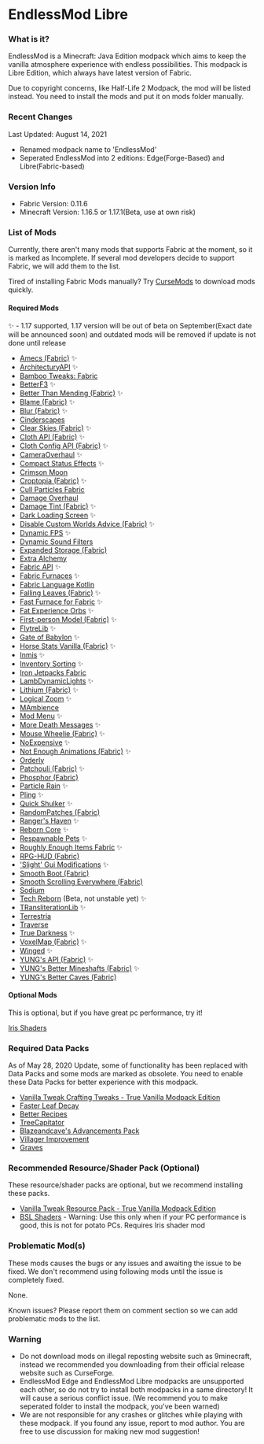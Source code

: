 # EndlessMod Libre #
### What is it? ###
EndlessMod is a Minecraft: Java Edition modpack which aims to keep the vanilla atmosphere experience with endless possibilities.
This modpack is Libre Edition, which always have latest version of Fabric.

Due to copyright concerns, like Half-Life 2 Modpack, the mod will be listed instead. You need to install the mods and put it on mods folder manually.

### Recent Changes ###
Last Updated: August 14, 2021
* Renamed modpack name to 'EndlessMod'
* Seperated EndlessMod into 2 editions: Edge(Forge-Based) and Libre(Fabric-based)

### Version Info ###
- Fabric Version: 0.11.6
- Minecraft Version: 1.16.5 or 1.17.1(Beta, use at own risk)

### List of Mods ###
Currently, there aren't many mods that supports Fabric at the moment, so it is marked as Incomplete. If several mod developers decide to support Fabric, we will add them to the list.

Tired of installing Fabric Mods manually? Try [CurseMods](https://www.curseforge.com/minecraft/mc-mods/cursemods) to download mods quickly.

#### Required Mods ####

✨ - 1.17 supported, 1.17 version will be out of beta on September(Exact date will be announced soon) and outdated mods will be removed if update is not done until release
* [Amecs (Fabric)](https://www.curseforge.com/minecraft/mc-mods/amecs) ✨
* [ArchitecturyAPI](https://www.curseforge.com/minecraft/mc-mods/architectury-fabric) ✨
* [Bamboo Tweaks: Fabric](https://www.curseforge.com/minecraft/mc-mods/bamboo-tweaks-fabric)
* [BetterF3](https://www.curseforge.com/minecraft/mc-mods/betterf3) ✨
* [Better Than Mending (Fabric)](https://www.curseforge.com/minecraft/mc-mods/better-than-mending) ✨
* [Blame (Fabric)](https://www.curseforge.com/minecraft/mc-mods/blame-fabric) ✨
* [Blur (Fabric)](https://www.curseforge.com/minecraft/mc-mods/blur-fabric) ✨
* [Cinderscapes](https://www.curseforge.com/minecraft/mc-mods/cinderscapes)
* [Clear Skies (Fabric)](https://www.curseforge.com/minecraft/mc-mods/clear-skies) ✨
* [Cloth API (Fabric)](https://www.curseforge.com/minecraft/mc-mods/cloth-api) ✨
* [Cloth Config API (Fabric)](https://www.curseforge.com/minecraft/mc-mods/cloth-config) ✨
* [CameraOverhaul](https://www.curseforge.com/minecraft/mc-mods/cameraoverhaul) ✨
* [Compact Status Effects](https://www.curseforge.com/minecraft/mc-mods/compact-status-effects) ✨
* [Crimson Moon](https://www.curseforge.com/minecraft/mc-mods/crimson-moon)
* [Croptopia (Fabric)](https://www.curseforge.com/minecraft/mc-mods/croptopia-fabric) ✨
* [Cull Particles Fabric](https://www.curseforge.com/minecraft/mc-mods/cull-particles-fabric)
* [Damage Overhaul](https://www.curseforge.com/minecraft/mc-mods/damage-overhaul)
* [Damage Tint (Fabric)](https://www.curseforge.com/minecraft/mc-mods/damage-tint) ✨
* [Dark Loading Screen](https://www.curseforge.com/minecraft/mc-mods/dark-loading-screen) ✨
* [Disable Custom Worlds Advice (Fabric)](https://www.curseforge.com/minecraft/mc-mods/fabric-disable-custom-worlds-advice) ✨
* [Dynamic FPS](https://www.curseforge.com/minecraft/mc-mods/dynamic-fps) ✨
* [Dynamic Sound Filters](https://www.curseforge.com/minecraft/mc-mods/dynamic-sound-filters)
* [Expanded Storage (Fabric)](https://www.curseforge.com/minecraft/mc-mods/expanded-storage-fabric)
* [Extra Alchemy](https://www.curseforge.com/minecraft/mc-mods/extra-alchemy)
* [Fabric API](https://www.curseforge.com/minecraft/mc-mods/fabric-api) ✨
* [Fabric Furnaces](https://www.curseforge.com/minecraft/mc-mods/fabric-furnaces) ✨
* [Fabric Language Kotlin](https://www.curseforge.com/minecraft/mc-mods/fabric-language-kotlin)
* [Falling Leaves (Fabric)](https://www.curseforge.com/minecraft/mc-mods/falling-leaves-fabric) ✨
* [Fast Furnace for Fabric](https://www.curseforge.com/minecraft/mc-mods/fast-furnace-for-fabric) ✨
* [Fat Experience Orbs](https://www.curseforge.com/minecraft/mc-mods/fat-experience-orbs) ✨
* [First-person Model (Fabric)](https://www.curseforge.com/minecraft/mc-mods/first-person-model) ✨
* [FlytreLib](https://www.curseforge.com/minecraft/mc-mods/flytrelib) ✨
* [Gate of Babylon](https://www.curseforge.com/minecraft/mc-mods/gate-of-babylon) ✨
* [Horse Stats Vanilla (Fabric)](https://www.curseforge.com/minecraft/mc-mods/horsestatsvanilla) ✨
* [Inmis](https://www.curseforge.com/minecraft/mc-mods/inmis) ✨
* [Inventory Sorting](https://www.curseforge.com/minecraft/mc-mods/inventory-sorting) ✨
* [Iron Jetpacks Fabric](https://www.curseforge.com/minecraft/mc-mods/iron-jetpacks-fabric)
* [LambDynamicLights](https://www.curseforge.com/minecraft/mc-mods/lambdynamiclights) ✨
* [Lithium (Fabric)](https://www.curseforge.com/minecraft/mc-mods/lithium) ✨
* [Logical Zoom](https://www.curseforge.com/minecraft/mc-mods/logical-zoom) ✨
* [MAmbience](https://www.curseforge.com/minecraft/mc-mods/mambience)
* [Mod Menu](https://www.curseforge.com/minecraft/mc-mods/modmenu) ✨
* [More Death Messages](https://www.curseforge.com/minecraft/mc-mods/more-death-messages) ✨
* [Mouse Wheelie (Fabric)](https://www.curseforge.com/minecraft/mc-mods/mouse-wheelie) ✨
* [NoExpensive](https://www.curseforge.com/minecraft/mc-mods/noexpensive) ✨
* [Not Enough Animations (Fabric)](https://www.curseforge.com/minecraft/mc-mods/not-enough-animations) ✨
* [Orderly](https://www.curseforge.com/minecraft/mc-mods/orderly)
* [Patchouli (Fabric)](https://www.curseforge.com/minecraft/mc-mods/patchouli-fabric) ✨
* [Phosphor (Fabric)](https://www.curseforge.com/minecraft/mc-mods/phosphor)
* [Particle Rain](https://www.curseforge.com/minecraft/mc-mods/particle-rain) ✨
* [Pling](https://www.curseforge.com/minecraft/mc-mods/pling) ✨
* [Quick Shulker](https://www.curseforge.com/minecraft/mc-mods/quick-shulker) ✨
* [RandomPatches (Fabric)](https://www.curseforge.com/minecraft/mc-mods/randompatches-fabric)
* [Ranger's Haven](https://www.curseforge.com/minecraft/mc-mods/rangers-haven) ✨
* [Reborn Core](https://www.curseforge.com/minecraft/mc-mods/reborncore) ✨
* [Respawnable Pets](https://www.curseforge.com/minecraft/mc-mods/respawnable-pets) ✨
* [Roughly Enough Items Fabric](https://www.curseforge.com/minecraft/mc-mods/roughly-enough-items) ✨
* [RPG-HUD (Fabric)](https://www.curseforge.com/minecraft/mc-mods/rpg-hud-fabric)
* ['Slight' Gui Modifications](https://www.curseforge.com/minecraft/mc-mods/slight-gui-modifications) ✨
* [Smooth Boot (Fabric)](https://www.curseforge.com/minecraft/mc-mods/smooth-boot)
* [Smooth Scrolling Everywhere (Fabric)](https://www.curseforge.com/minecraft/mc-mods/smooth-scrolling-everywhere-fabric)
* [Sodium](https://www.curseforge.com/minecraft/mc-mods/sodium)
* [Tech Reborn](https://www.curseforge.com/minecraft/mc-mods/techreborn) (Beta, not unstable yet) ✨
* [TRansliterationLib](https://www.curseforge.com/minecraft/mc-mods/transliterationlib) ✨
* [Terrestria](https://www.curseforge.com/minecraft/mc-mods/terrestria)
* [Traverse](https://www.curseforge.com/minecraft/mc-mods/traverse) 
* [True Darkness](https://www.curseforge.com/minecraft/mc-mods/true-darkness) ✨
* [VoxelMap (Fabric)](https://www.curseforge.com/minecraft/mc-mods/voxelmap) ✨
* [Winged](https://www.curseforge.com/minecraft/mc-mods/winged) ✨
* [YUNG's API (Fabric)](https://www.curseforge.com/minecraft/mc-mods/yungs-api-fabric) ✨
* [YUNG's Better Mineshafts (Fabric)](https://www.curseforge.com/minecraft/mc-mods/yungs-better-mineshafts-fabric) ✨
* [YUNG's Better Caves (Fabric)](https://www.curseforge.com/minecraft/mc-mods/yungs-better-caves-fabric)

#### Optional Mods ####
This is optional, but if you have great pc performance, try it!

[Iris Shaders](https://irisshaders.net/)

### Required Data Packs ###
As of May 28, 2020 Update, some of functionality has been replaced with Data Packs and some mods are marked as obsolete. You need to enable these Data Packs for better experience with this modpack.
* [Vanilla Tweak Crafting Tweaks - True Vanilla Modpack Edition](https://vanillatweaks.net/share#ZR7Trg)
* [Faster Leaf Decay](https://www.planetminecraft.com/data-pack/faster-leaf-decay/)
* [Better Recipes](https://www.planetminecraft.com/data-pack/better-recipes-5100229/)
* [TreeCapitator](https://www.planetminecraft.com/data-pack/treecapitator-datapack-1-13/)
* [Blazeandcave's Advancements Pack](https://www.planetminecraft.com/data-pack/blazeandcave-s-advancements-pack-1-12/)
* [Villager Improvement](https://www.youtube.com/watch?v=6iOigqyJKts)
* [Graves](https://miroware.io/minecraft/datapacks/)

### Recommended Resource/Shader Pack (Optional) ###
These resource/shader packs are optional, but we recommend installing these packs.
* [Vanilla Tweak Resource Pack - True Vanilla Modpack Edition](https://vanillatweaks.net/share#KF7QsK)
* [BSL Shaders](http://bitslablab.com/bslshaders/) - Warning: Use this only when if your PC performance is good, this is not for potato PCs. Requires Iris shader mod

### Problematic Mod(s) ###
These mods causes the bugs or any issues and awaiting the issue to be fixed. We don't recommend using following mods until the issue is completely fixed.

None.

Known issues? Please report them on comment section so we can add problematic mods to the list.

### Warning ###
- Do not download mods on illegal reposting website such as 9minecraft, instead we recommended you downloading from their official release website such as CurseForge.
- EndlessMod Edge and EndlessMod Libre modpacks are unsupported each other, so do not try to install both modpacks in a same directory! It will cause a serious conflict issue. (We recommend you to make seperated folder to install the modpack, you've been warned)
- We are not responsible for any crashes or glitches while playing with these modpack. If you found any issue, report to mod author. You are free to use discussion for making new mod suggestion!
